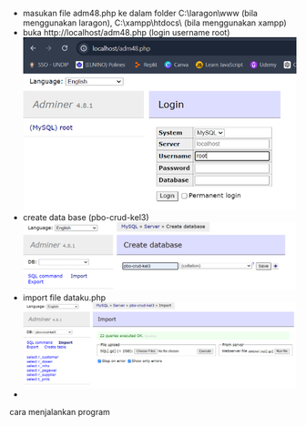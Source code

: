 - masukan file adm48.php ke dalam folder C:\laragon\www (bila menggunakan laragon), C:\xampp\htdocs\ (bila menggunakan xampp)
- buka http://localhost/adm48.php (login username root) ![alt](readme-images/Screenshot-adm48.png)
- create data base (pbo-crud-kel3) ![Contoh Screenshot](readme-images/Screenshot-createDb.png)
- import file dataku.php ![Contoh Screenshot](readme-images/Screenshot-importDataku.png)
- 



cara menjalankan program
